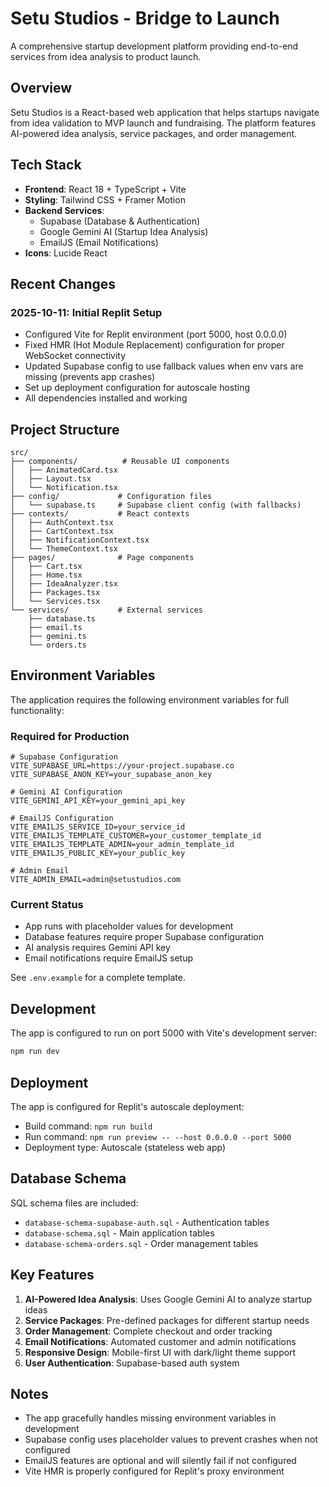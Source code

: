 # Setu Studios - Bridge to Launch

A comprehensive startup development platform providing end-to-end services from idea analysis to product launch.

## Overview

Setu Studios is a React-based web application that helps startups navigate from idea validation to MVP launch and fundraising. The platform features AI-powered idea analysis, service packages, and order management.

## Tech Stack

- **Frontend**: React 18 + TypeScript + Vite
- **Styling**: Tailwind CSS + Framer Motion
- **Backend Services**: 
  - Supabase (Database & Authentication)
  - Google Gemini AI (Startup Idea Analysis)
  - EmailJS (Email Notifications)
- **Icons**: Lucide React

## Recent Changes

### 2025-10-11: Initial Replit Setup
- Configured Vite for Replit environment (port 5000, host 0.0.0.0)
- Fixed HMR (Hot Module Replacement) configuration for proper WebSocket connectivity
- Updated Supabase config to use fallback values when env vars are missing (prevents app crashes)
- Set up deployment configuration for autoscale hosting
- All dependencies installed and working

## Project Structure

```
src/
├── components/          # Reusable UI components
│   ├── AnimatedCard.tsx
│   ├── Layout.tsx
│   └── Notification.tsx
├── config/             # Configuration files
│   └── supabase.ts     # Supabase client config (with fallbacks)
├── contexts/           # React contexts
│   ├── AuthContext.tsx
│   ├── CartContext.tsx
│   ├── NotificationContext.tsx
│   └── ThemeContext.tsx
├── pages/              # Page components
│   ├── Cart.tsx
│   ├── Home.tsx
│   ├── IdeaAnalyzer.tsx
│   ├── Packages.tsx
│   └── Services.tsx
└── services/           # External services
    ├── database.ts
    ├── email.ts
    ├── gemini.ts
    └── orders.ts
```

## Environment Variables

The application requires the following environment variables for full functionality:

### Required for Production
```env
# Supabase Configuration
VITE_SUPABASE_URL=https://your-project.supabase.co
VITE_SUPABASE_ANON_KEY=your_supabase_anon_key

# Gemini AI Configuration
VITE_GEMINI_API_KEY=your_gemini_api_key

# EmailJS Configuration
VITE_EMAILJS_SERVICE_ID=your_service_id
VITE_EMAILJS_TEMPLATE_CUSTOMER=your_customer_template_id
VITE_EMAILJS_TEMPLATE_ADMIN=your_admin_template_id
VITE_EMAILJS_PUBLIC_KEY=your_public_key

# Admin Email
VITE_ADMIN_EMAIL=admin@setustudios.com
```

### Current Status
- App runs with placeholder values for development
- Database features require proper Supabase configuration
- AI analysis requires Gemini API key
- Email notifications require EmailJS setup

See `.env.example` for a complete template.

## Development

The app is configured to run on port 5000 with Vite's development server:

```bash
npm run dev
```

## Deployment

The app is configured for Replit's autoscale deployment:
- Build command: `npm run build`
- Run command: `npm run preview -- --host 0.0.0.0 --port 5000`
- Deployment type: Autoscale (stateless web app)

## Database Schema

SQL schema files are included:
- `database-schema-supabase-auth.sql` - Authentication tables
- `database-schema.sql` - Main application tables
- `database-schema-orders.sql` - Order management tables

## Key Features

1. **AI-Powered Idea Analysis**: Uses Google Gemini AI to analyze startup ideas
2. **Service Packages**: Pre-defined packages for different startup needs
3. **Order Management**: Complete checkout and order tracking
4. **Email Notifications**: Automated customer and admin notifications
5. **Responsive Design**: Mobile-first UI with dark/light theme support
6. **User Authentication**: Supabase-based auth system

## Notes

- The app gracefully handles missing environment variables in development
- Supabase config uses placeholder values to prevent crashes when not configured
- EmailJS features are optional and will silently fail if not configured
- Vite HMR is properly configured for Replit's proxy environment
